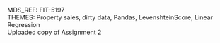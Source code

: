 MDS_REF: FIT-5197  
THEMES: Property sales, dirty data, Pandas, LevenshteinScore, Linear Regression  
Uploaded copy of Assignment 2

